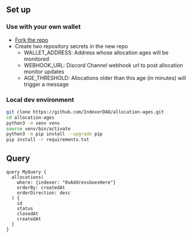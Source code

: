 ## Set up

### Use with your own wallet
* [Fork the repo](https://github.com/IndexerDAO/allocation-ages/fork)
* Create two repository secrets in the new repo
    * WALLET_ADDRESS: Address whose allocation ages will be monitored
    * WEBHOOK_URL: Discord Channel webhook url to post allocation monitor updates
    * AGE_THRESHOLD: Allocations older than this age (in minutes) will trigger a message

### Local dev environment
``` bash
git clone https://github.com/IndexerDAO/allocation-ages.git
cd allocation-ages
python3 -m venv venv
source venv/bin/activate
python3 -m pip install --upgrade pip
pip install -r requirements.txt
```

## Query

``` gql
query MyQuery {
  allocations(
    where: {indexer: "0xAddressGoesHere"}
    orderBy: createdAt
    orderDirection: desc
  ) {
    id
    status
    closedAt
    createdAt
  }
}
```
